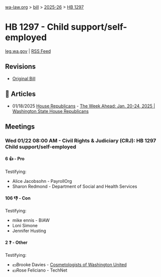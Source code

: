[wa-law.org](/) > [bill](/bill/) > [2025-26](/bill/2025-26/) > [HB 1297](/bill/2025-26/hb/1297/)

# HB 1297 - Child support/self-employed
[leg.wa.gov](https://app.leg.wa.gov/billsummary?BillNumber=1297&Year=2025&Initiative=false) | [RSS Feed](./rss.xml)

## Revisions
* [Original Bill](1/)

## 📰 Articles
* 01/18/2025 [House Republicans](/org/house_republicans/) - [The Week Ahead: Jan. 20-24, 2025 | Washington State House Republicans](https://houserepublicans.wa.gov/week/the-week-ahead-jan-20-24-2025/#:~:text=HB%201297)

## Meetings
### Wed 01/22 08:00 AM - Civil Rights & Judiciary (CRJ): HB 1297 Child support/self-employed
#### 6 👍 - Pro
Testifying:
* Alice Jacobsohn - PayrollOrg
* Sharon Redmond - Department of Social and Health Services

#### 106 👎 - Con
Testifying:
* mike ennis - BIAW
* Loni Simone
* Jennifer Husting

#### 2 ❓ - Other
Testifying:
* 💵Brooke Davies - [Cosmetologists of Washington United](/org/cosmetologists_of_washington_united/)
* 💵Rose Feliciano - TechNet
